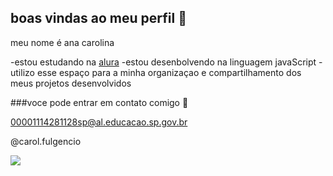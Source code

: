 ## boas vindas ao meu perfil 🐤

meu nome é ana carolina

-estou estudando na [alura](https//www.aura.com.br)
-estou desenbolvendo na linguagem javaScript
-utilizo esse espaço para a minha organizaçao e compartilhamento dos meus projetos desenvolvidos

###voce pode entrar em contato comigo 📧

00001114281128sp@al.educacao.sp.gov.br

@carol.fulgencio

![](https://media.tenor.com/W-42HlChzwAAAAAM/rainn-wilson.gif)
